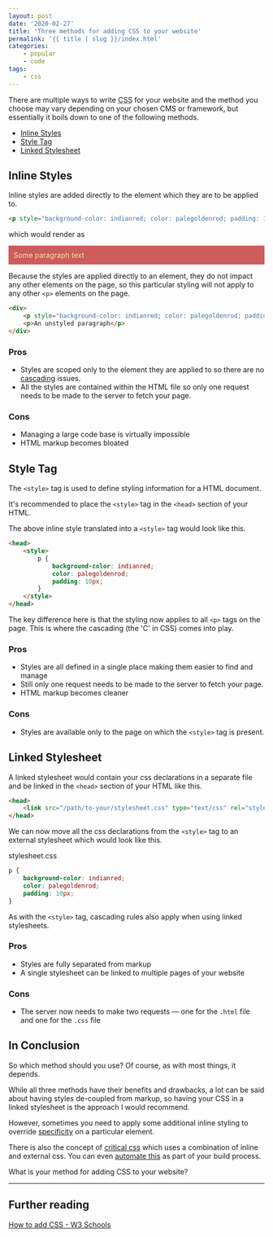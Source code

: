 ```yaml
---
layout: post
date: '2020-02-27'
title: 'Three methods for adding CSS to your website'
permalink: '{{ title | slug }}/index.html'
categories:
    - popular
    - code
tags:
    - css
---
```


There are multiple ways to write <abbr title="Cascading Style Sheet">CSS</abbr> for your website and the method you choose may vary depending on your chosen CMS or framework, but essentially it boils down to one of the following methods.

-   [Inline Styles](#Inline-Styles)
-   [Style Tag](#Style-Tag)
-   [Linked Stylesheet](#Linked-Stylesheet)

## Inline Styles

Inline styles are added directly to the element which they are to be applied to.

```html
<p style="background-color: indianred; color: palegoldenrod; padding: 10px;">Some paragraph text</p>
```

which would render as

<p style="background-color: indianred; color: palegoldenrod; padding: 10px;">
  Some paragraph text
</p>

Because the styles are applied directly to an element, they do not impact any other elements on the page, so this particular styling will not apply to any other `<p>` elements on the page.

```html
<div>
	<p style="background-color: indianred; color: palegoldenrod; padding: 10px;">A styled paragraph</p>
	<p>An unstyled paragraph</p>
</div>
```

### Pros

-   Styles are scoped only to the element they are applied to so there are no [cascading](https://developer.mozilla.org/en-US/docs/Web/CSS/Cascade) issues.
-   All the styles are contained within the HTML file so only one request needs to be made to the server to fetch your page.

### Cons

-   Managing a large code base is virtually impossible
-   HTML markup becomes bloated

## Style Tag

The `<style>` tag is used to define styling information for a HTML document.

It's recommended to place the `<style>` tag in the `<head>` section of your HTML.

The above inline style translated into a `<style>` tag would look like this.

```html
<head>
	<style>
		p {
			background-color: indianred;
			color: palegoldenrod;
			padding: 10px;
		}
	</style>
</head>
```

The key difference here is that the styling now applies to all `<p>` tags on the page. This is where the cascading (the 'C' in CSS) comes into play.

### Pros

-   Styles are all defined in a single place making them easier to find and manage
-   Still only one request needs to be made to the server to fetch your page.
-   HTML markup becomes cleaner

### Cons

-   Styles are available only to the page on which the `<style>` tag is present.

## Linked Stylesheet

A linked stylesheet would contain your css declarations in a separate file and be linked in the `<head>` section of your HTML like this.

```html
<head>
	<link src="/path/to-your/stylesheet.css" type="text/css" rel="stylesheet" />
</head>
```

We can now move all the css declarations from the `<style>` tag to an external stylesheet which would look like this.

<div class="file">stylesheet.css</div>

```css
p {
	background-color: indianred;
	color: palegoldenrod;
	padding: 10px;
}
```

As with the `<style>` tag, cascading rules also apply when using linked stylesheets.

### Pros

-   Styles are fully separated from markup
-   A single stylesheet can be linked to multiple pages of your website

### Cons

-   The server now needs to make two requests &mdash; one for the `.html` file and one for the `.css` file

## In Conclusion

So which method should you use? Of course, as with most things, it depends.

While all three methods have their benefits and drawbacks, a lot can be said about having styles de-coupled from markup, so having your CSS in a linked stylesheet is the approach I would recommend.

However, sometimes you need to apply some additional inline styling to override [specificity](https://developer.mozilla.org/en-US/docs/Web/CSS/Specificity) on a particular element.

There is also the concept of [critical css](https://www.smashingmagazine.com/2015/08/understanding-critical-css/) which uses a combination of inline and external css. You can even [automate this](https://github.com/addyosmani/critical) as part of your build process.

What is your method for adding CSS to your website?

---

## Further reading

[How to add CSS - W3 Schools](https://www.w3schools.com/css/css_howto.asp)
